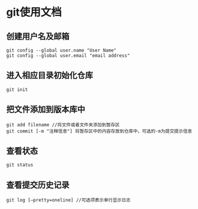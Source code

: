 # git使用文档

## 创建用户名及邮箱

```git
git config --global user.name "User Name"
git config --global user.email "email address"
```



## 进入相应目录初始化仓库

```git
git init
```



## 把文件添加到版本库中

```git
git add filename //将文件或者文件夹添加到暂存区
git commit [-m "注释信息"] 将暂存区中的内容存放到仓库中，可选的-m为提交提示信息

```

## 查看状态

```git
git status
```



## 查看提交历史记录

```git
git log [–pretty=oneline] //可选项表示单行显示日志
```
